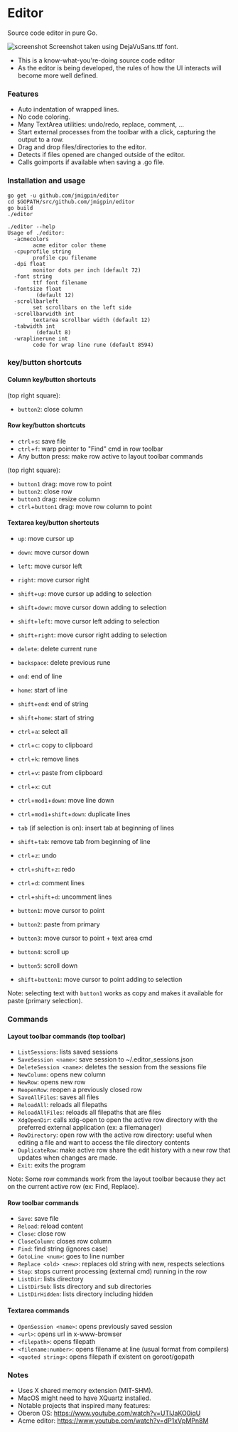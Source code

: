 # Editor

Source code editor in pure Go.

![screenshot](./screenshot2.png)
Screenshot taken using DejaVuSans.ttf font.

- This is a know-what-you're-doing source code editor
- As the editor is being developed, the rules of how the UI interacts will become more well defined.

### Features

- Auto indentation of wrapped lines.
- No code coloring.
- Many TextArea utilities: undo/redo, replace, comment, ...
- Start external processes from the toolbar with a click, capturing the output to a row. 
- Drag and drop files/directories to the editor.
- Detects if files opened are changed outside of the editor.
- Calls goimports if available when saving a .go file.

### Installation and usage

```
go get -u github.com/jmigpin/editor
cd $GOPATH/src/github.com/jmigpin/editor
go build 
./editor
```

```
./editor --help
Usage of ./editor:
  -acmecolors
    	acme editor color theme
  -cpuprofile string
    	profile cpu filename
  -dpi float
    	monitor dots per inch (default 72)
  -font string
    	ttf font filename
  -fontsize float
    	 (default 12)
  -scrollbarleft
    	set scrollbars on the left side
  -scrollbarwidth int
    	textarea scrollbar width (default 12)
  -tabwidth int
    	 (default 8)
  -wraplinerune int
    	code for wrap line rune (default 8594)
```

### key/button shortcuts

#### Column key/button shortcuts

(top right square):

- `button2`: close column

#### Row key/button shortcuts

- `ctrl`+`s`: save file
- `ctrl`+`f`: warp pointer to "Find" cmd in row toolbar
- Any button press: make row active to layout toolbar commands


(top right square):

- `button1` drag: move row to point
- `button2`: close row
- `button3` drag: resize column
- `ctrl`+`button1` drag: move row column to point

#### Textarea key/button shortcuts

- `up`: move cursor up
- `down`: move cursor down
- `left`: move cursor left
- `right`: move cursor right
- `shift`+`up`: move cursor up adding to selection
- `shift`+`down`: move cursor down adding to selection
- `shift`+`left`: move cursor left adding to selection
- `shift`+`right`: move cursor right adding to selection
- `delete`: delete current rune
- `backspace`: delete previous rune
- `end`: end of line
- `home`: start of line
- `shift`+`end`: end of string
- `shift`+`home`: start of string
- `ctrl`+`a`: select all
- `ctrl`+`c`: copy to clipboard
- `ctrl`+`k`: remove lines
- `ctrl`+`v`: paste from clipboard
- `ctrl`+`x`: cut
- `ctrl`+`mod1`+`down`: move line down
- `ctrl`+`mod1`+`shift`+`down`: duplicate lines
- `tab` (if selection is on): insert tab at beginning of lines
- `shift`+`tab`: remove tab from beginning of line
- `ctrl`+`z`: undo
- `ctrl`+`shift`+`z`: redo
- `ctrl`+`d`: comment lines
- `ctrl`+`shift`+`d`: uncomment lines

- `button1`: move cursor to point
- `button2`: paste from primary
- `button3`: move cursor to point + text area cmd
- `button4`: scroll up
- `button5`: scroll down
- `shift`+`button1`: move cursor to point adding to selection

Note: selecting text with `button1` works as copy and makes it available for paste (primary selection).

### Commands

#### Layout toolbar commands (top toolbar)

- `ListSessions`: lists saved sessions
- `SaveSession <name>`: save session to ~/.editor_sessions.json
- `DeleteSession <name>`: deletes the session from the sessions file
- `NewColumn`: opens new column
- `NewRow`: opens new row
- `ReopenRow`: reopen a previously closed row
- `SaveAllFiles`: saves all files
- `ReloadAll`: reloads all filepaths
- `ReloadAllFiles`: reloads all filepaths that are files
- `XdgOpenDir`: calls xdg-open to open the active row directory with the preferred external application (ex: a filemanager)
- `RowDirectory`: open row with the active row directory: useful when editing a file and want to access the file directory contents
- `DuplicateRow`: make active row share the edit history with a new row that updates when changes are made.
- `Exit`: exits the program

Note: Some row commands work from the layout toolbar because they act on the current active row (ex: Find, Replace).

#### Row toolbar commands

- `Save`: save file
- `Reload`: reload content
- `Close`: close row
- `CloseColumn`: closes row column
- `Find`: find string (ignores case)
- `GotoLine <num>`: goes to line number
- `Replace <old> <new>`: replaces old string with new, respects selections
- `Stop`: stops current processing (external cmd) running in the row
- `ListDir`: lists directory
- `ListDirSub`: lists directory and sub directories
- `ListDirHidden`: lists directory including hidden

#### Textarea commands

- `OpenSession <name>`: opens previously saved session
- `<url>`: opens url in x-www-browser
- `<filepath>`: opens filepath
- `<filename:number>`: opens filename at line (usual format from compilers)
- `<quoted string>`: opens filepath if existent on goroot/gopath

### Notes

- Uses X shared memory extension (MIT-SHM). 
- MacOS might need to have XQuartz installed.
- Notable projects that inspired many features:
- Oberon OS: https://www.youtube.com/watch?v=UTIJaKO0iqU 
- Acme editor: https://www.youtube.com/watch?v=dP1xVpMPn8M 

